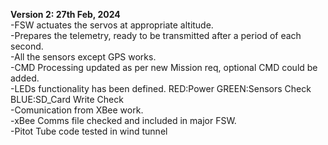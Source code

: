 <b>Version 2: 27th Feb, 2024 </b><br>
-FSW actuates the servos at appropriate altitude. <br>
-Prepares the telemetry, ready to be transmitted after a period of each second. <br>
-All the sensors except GPS works. <br>
-CMD Processing updated as per new Mission req, optional CMD could be added. <br>
-LEDs functionality has been defined. RED:Power GREEN:Sensors Check BLUE:SD_Card Write Check <br>
-Comunication from XBee work. <br>
-xBee Comms file checked and included in major FSW. <br>
-Pitot Tube code tested in wind tunnel <br>
